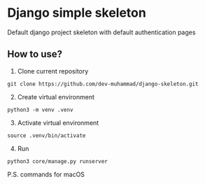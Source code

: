 # Django simple skeleton
Default django project skeleton with default authentication pages

## How to use?
1) Clone current repository

`git clone https://github.com/dev-muhammad/django-skeleton.git`

2) Create virtual environment

`python3 -m venv .venv`

3) Activate virtual environment

`source .venv/bin/activate`

4) Run 

`python3 core/manage.py runserver`

P.S. commands for macOS
